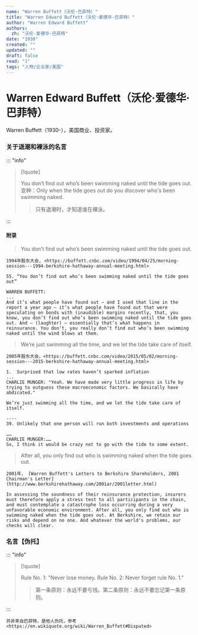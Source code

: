 ```yaml
---
name: "Warren Buffett（沃伦·巴菲特）"
title: "Warren Edward Buffett（沃伦·爱德华·巴菲特）"
author: "Warren Edward Buffett"
authors:
  zh: "沃伦·爱德华·巴菲特"
date: "1930"
created: ""
updated: ""
draft: false
read: "1"
tags: "人物/企业家/美国"
---
```


# Warren Edward Buffett（沃伦·爱德华·巴菲特）

Warren Buffett（1930-），美国商业、投资家。

### 关于退潮和裸泳的名言

::: "info"

> [!quote]
>
> You don’t find out who’s been swimming naked until the tide goes out.
> 变种：Only when the tide goes out do you discover who's been swimming naked.
>
> > 只有退潮时，才知道谁在裸泳。

:::

#### 附录

> You don’t find out who’s been swimming naked until the tide goes out.

```
1994年股东大会, <https://buffett.cnbc.com/video/1994/04/25/morning-session---1994-berkshire-hathaway-annual-meeting.html>

55. “You don’t find out who’s been swimming naked until the tide goes out”

WARREN BUFFETT:
...
And it’s what people have found out — and I used that line in the report a year ago — it’s what people have found out that were speculating on bonds with (inaudible) margins recently, that, you know, you don’t find out who’s been swimming naked until the tide goes out. And — (laughter) — essentially that’s what happens in reinsurance. You don’t, you really don’t find out who’s been swimming naked until the wind blows at them.

```

> We’re just swimming all the time, and we let the tide take care of itself.

```
2005年股东大会，<https://buffett.cnbc.com/video/2015/05/02/morning-session---2015-berkshire-hathaway-annual-meeting.html>

1.  Surprised that low rates haven’t sparked inflation
...
CHARLIE MUNGER: "Yeah. We have made very little progress in life by trying to outguess these macroeconomic factors. We basically have abdicated."

We’re just swimming all the time, and we let the tide take care of itself.

----
39. Unlikely that one person will run both investments and operations

……
CHARLIE MUNGER:……
So, I think it would be crazy not to go with the tide to some extent.
```

> After all, you only find out who is swimming naked when the tide goes out.

```
2001年， [Warren Buffett's Letters to Berkshire Shareholders, 2001 Chairman's Letter](http://www.berkshirehathaway.com/2001ar/2001letter.html)

In assessing the soundness of their reinsurance protection, insurers must therefore apply a stress test to all participants in the chain, and must contemplate a catastrophe loss occurring during a very unfavorable economic environment. After all, you only find out who is swimming naked when the tide goes out. At Berkshire, we retain our risks and depend on no one. And whatever the world's problems, our checks will clear.
```

### 名言【伪托】

::: "info"

> [!quote]
>
> Rule No. 1: "Never lose money. Rule No. 2: Never forget rule No. 1."
>
> > 第一条原则：永远不要亏钱。第二条原则：永远不要忘记第一条原则。

:::

```
并非来自巴菲特，是他人伪托，参考
<https://en.wikiquote.org/wiki/Warren_Buffett#Disputed>
```
